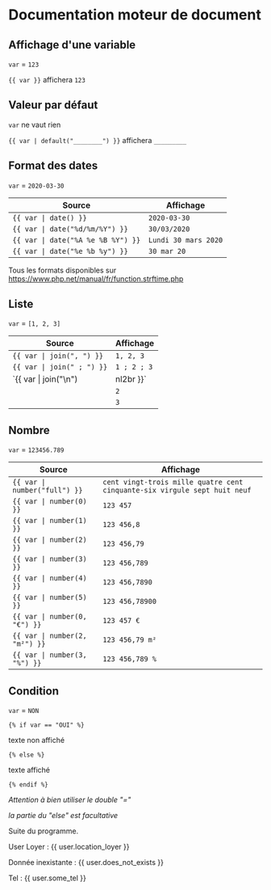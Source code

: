 # Documentation moteur de document
 
## Affichage d'une variable

`var` = `123`

`{{ var }}` affichera `123`

## Valeur par défaut

`var` ne vaut rien

`{{ var | default("________") }}` affichera `_________`

## Format des dates

`var` = `2020-03-30`

| Source                            | Affichage |
| ----------------------------------|----------------|
| `{{ var \| date() }}`              | `2020-03-30` |
| `{{ var \| date("%d/%m/%Y") }}`    | `30/03/2020` |
| `{{ var \| date("%A %e %B %Y") }}` | `Lundi 30 mars 2020` |
| `{{ var \| date("%e %b %y") }}`    | `30 mar 20` |

Tous les formats disponibles sur https://www.php.net/manual/fr/function.strftime.php

## Liste

`var` = `[1, 2, 3]`

| Source                            | Affichage |
| ----------------------------------|----------------|
| `{{ var \| join(", ") }}`          | `1, 2, 3`     | 
| `{{ var \| join(" ; ") }}`          | `1 ; 2 ; 3`     | 
| `{{ var \| join("\n") | nl2br }}`  | `1` | 
|                                   | `2` | 
|                                   | `3` | 

## Nombre

`var` = `123456.789`

| Source                            | Affichage |
| ----------------------------------|----------------|
| `{{ var \| number("full") }}` | `cent vingt-trois mille quatre cent cinquante-six virgule sept huit neuf` | 
| `{{ var \| number(0) }}`      | `123 457` | 
| `{{ var \| number(1) }}`      | `123 456,8` | 
| `{{ var \| number(2) }}`      | `123 456,79` | 
| `{{ var \| number(3) }}`      | `123 456,789` | 
| `{{ var \| number(4) }}`      | `123 456,7890` | 
| `{{ var \| number(5) }}`      | `123 456,78900` | 
| `{{ var \| number(0, "€") }}`      | `123 457 €` | 
| `{{ var \| number(2, "m²") }}`      | `123 456,79 m²` | 
| `{{ var \| number(3, "%") }}`      | `123 456,789 %` | 

## Condition

`var` = `NON`

`{% if var == "OUI" %}`

texte non affiché

`{% else %}`

texte affiché

`{% endif %}`

*Attention à bien utiliser le double "="*

*la partie du "else" est facultative*

Suite du programme.

User
Loyer : {{ user.location_loyer }}

Donnée inexistante : {{ user.does_not_exists }}

Tel : {{ user.some_tel }}





